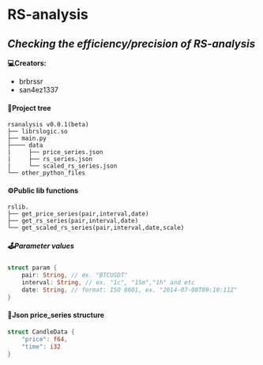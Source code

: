 # RS-analysis
***Checking the efficiency/precision of RS-analysis***
--
**💻Creators:**
- brbrssr
- san4ez1337
#### 🌲Project tree
```
rsanalysis v0.0.1(beta)
├── librslogic.so
├── main.py
├──── data
|     ├── price_series.json
|     ├── rs_series.json
|     └── scaled_rs_series.json
└── other_python_files
```
#### ⚙️Public lib functions
```
rslib.
├── get_price_series(pair,interval,date)
├── get_rs_series(pair,interval,date)
└── get_scaled_rs_series(pair,interval,date,scale)
```
##### 🕹Parameter values
```Rust
struct param {
	pair: String, // ex. "BTCUSDT"
	interval: String, // ex. "1c", "15m","1h" and etc
	date: String, // format: ISO 8601, ex. "2014-07-08T09:10:11Z"
}
```
#### 🧮Json price_series structure
``` Rust
struct CandleData {
    "price": f64,
    "time": i32
}
```
